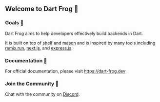 ## Welcome to Dart Frog 👋

### Goals 🎯

Dart Frog aims to help developers effectively build backends in Dart.

It is built on top of [shelf](https://pub.dev/packages/shelf) and [mason](https://pub.dev/packages/mason) and is inspired by many tools including [remix.run](https://remix.run), [next.js](https://nextjs.org), and [express.js](https://expressjs.com).

### Documentation 📝

For official documentation, please visit https://dart-frog.dev

### Join the Community 💬

Chat with the community on [Discord](https://discord.gg/dart-frog).
